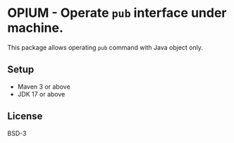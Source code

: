 # OPIUM - Operate `pub` interface under machine.

This package allows operating `pub` command with Java object only.

## Setup

* Maven 3 or above
* JDK 17 or above

## License

BSD-3